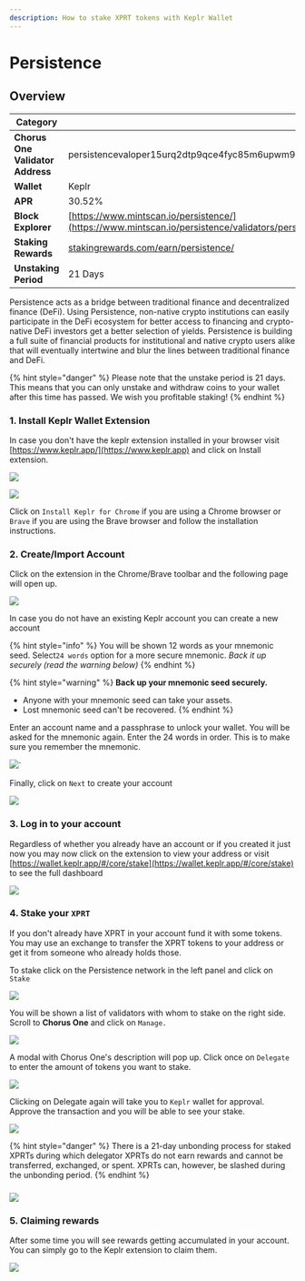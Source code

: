 ```yaml
---
description: How to stake XPRT tokens with Keplr Wallet
---
```


# Persistence

## Overview

| Category                         | Details                                                                                                                                          |
| -------------------------------- | ------------------------------------------------------------------------------------------------------------------------------------------------ |
| **Chorus One Validator Address** | persistencevaloper15urq2dtp9qce4fyc85m6upwm9xul3049mnc9ys                                                                                        |
| **Wallet**                       | Keplr                                                                                                                                            |
| **APR**                          | 30.52%                                                                                                                                           |
| **Block Explorer**               | [https://www.mintscan.io/persistence/](https://www.mintscan.io/persistence/validators/persistencevaloper15urq2dtp9qce4fyc85m6upwm9xul3049mnc9ys) |
| **Staking Rewards**              | [stakingrewards.com/earn/persistence/](https://www.stakingrewards.com/earn/persistence/)                                                         |
| **Unstaking Period**             | 21 Days                                                                                                                                          |

Persistence acts as a bridge between traditional finance and decentralized finance (DeFi). Using Persistence, non-native crypto institutions can easily participate in the DeFi ecosystem for better access to financing and crypto-native DeFi investors get a better selection of yields. Persistence is building a full suite of financial products for institutional and native crypto users alike that will eventually intertwine and blur the lines between traditional finance and DeFi.

{% hint style="danger" %}
Please note that the unstake period is 21 days. This means that you can only unstake and withdraw coins to your wallet after this time has passed. We wish you profitable staking!
{% endhint %}

### 1. Install Keplr Wallet Extension

In case you don't have the keplr extension installed in your browser visit [https://www.keplr.app/](https://www.keplr.app) and click on Install extension.&#x20;

![](<../.gitbook/assets/image (70) (1) (1) (1) (1) (1) (1).png>)

![](<../.gitbook/assets/image (25).png>)

Click on `Install Keplr for Chrome` if you are using a Chrome browser or `Brave` if you are using the Brave browser and follow the installation instructions.

### 2. Create/Import Account

Click on the extension in the Chrome/Brave toolbar and the following page will open up.

![](<../.gitbook/assets/image (26).png>)

In case you do not have an existing Keplr account you can create a new account

{% hint style="info" %}
You will be shown 12 words as your mnemonic seed. Select`24 words` option for a more secure mnemonic. _Back it up securely (read the warning below)_
{% endhint %}

{% hint style="warning" %}
**Back up your mnemonic seed securely.**&#x20;

* Anyone with your mnemonic seed can take your assets.&#x20;
* Lost mnemonic seed can't be recovered.
{% endhint %}

Enter an account name and a passphrase to unlock your wallet. You will be asked for the mnemonic again. Enter the 24 words in order. This is to make sure you remember the mnemonic.

![](<../.gitbook/assets/image (50) (1) (1) (1).png>)\`

Finally, click on `Next` to create your account

![](<../.gitbook/assets/image (55) (1) (1) (1) (1) (1).png>)

### 3. Log in to your account

Regardless of whether you already have an account or if you created it just now you may now click on the extension to view your address or visit[ ](https://wallet.keplr.app/#/kava/stake)[https://wallet.keplr.app/#/core/stake](https://wallet.keplr.app/#/core/stake) to see the full dashboard

![](<../.gitbook/assets/image (71) (1) (1) (1).png>)

### 4. Stake your `XPRT`

If you don't already have XPRT in your account fund it with some tokens. You may use an exchange to transfer the XPRT tokens to your address or get it from someone who already holds those.

To stake click on the Persistence network in the left panel and click on `Stake`&#x20;

![](<../.gitbook/assets/image (64) (1) (1).png>)

You will be shown a list of validators with whom to stake on the right side. Scroll to **Chorus One** and click on `Manage.`

![](<../.gitbook/assets/image (78) (1).png>)

A modal with Chorus One's description will pop up. Click once on `Delegate` to enter the amount of tokens you want to stake.&#x20;

![](<../.gitbook/assets/image (69) (1).png>)

Clicking on Delegate again will take you to `Keplr` wallet for approval. Approve the transaction and you will be able to see your stake.

![](<../.gitbook/assets/image (51) (1) (1) (1).png>)

{% hint style="danger" %}
There is a 21-day unbonding process for staked XPRTs during which delegator XPRTs do not earn rewards and cannot be transferred, exchanged, or spent. XPRTs can, however, be slashed during the unbonding period.
{% endhint %}

### ![](<../.gitbook/assets/image (63) (1) (1).png>)

### 5. Claiming rewards

After some time you will see rewards getting accumulated in your account. You can simply go to the Keplr extension to claim them.

![](<../.gitbook/assets/image (62) (1) (1) (1).png>)
